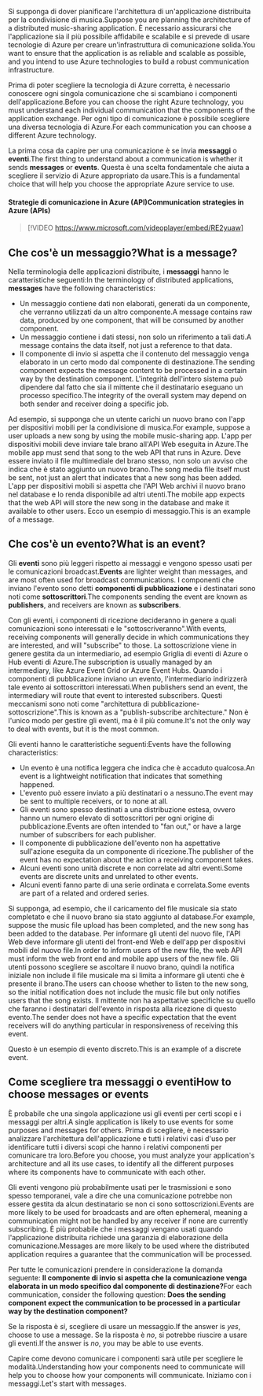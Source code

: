 <span data-ttu-id="71b6c-101">Si supponga di dover pianificare l'architettura di un'applicazione distribuita per la condivisione di musica.</span><span class="sxs-lookup"><span data-stu-id="71b6c-101">Suppose you are planning the architecture of a distributed music-sharing application.</span></span> <span data-ttu-id="71b6c-102">È necessario assicurarsi che l'applicazione sia il più possibile affidabile e scalabile e si prevede di usare tecnologie di Azure per creare un'infrastruttura di comunicazione solida.</span><span class="sxs-lookup"><span data-stu-id="71b6c-102">You want to ensure that the application is as reliable and scalable as possible, and you intend to use Azure technologies to build a robust communication infrastructure.</span></span>

<span data-ttu-id="71b6c-103">Prima di poter scegliere la tecnologia di Azure corretta, è necessario conoscere ogni singola comunicazione che si scambiano i componenti dell'applicazione.</span><span class="sxs-lookup"><span data-stu-id="71b6c-103">Before you can choose the right Azure technology, you must understand each individual communication that the components of the application exchange.</span></span> <span data-ttu-id="71b6c-104">Per ogni tipo di comunicazione è possibile scegliere una diversa tecnologia di Azure.</span><span class="sxs-lookup"><span data-stu-id="71b6c-104">For each communication you can choose a different Azure technology.</span></span>

<span data-ttu-id="71b6c-105">La prima cosa da capire per una comunicazione è se invia **messaggi** o **eventi**.</span><span class="sxs-lookup"><span data-stu-id="71b6c-105">The first thing to understand about a communication is whether it sends **messages** or **events**.</span></span> <span data-ttu-id="71b6c-106">Questa è una scelta fondamentale che aiuta a scegliere il servizio di Azure appropriato da usare.</span><span class="sxs-lookup"><span data-stu-id="71b6c-106">This is a fundamental choice that will help you choose the appropriate Azure service to use.</span></span>

#### <a name="communication-strategies-in-azure-apis"></a><span data-ttu-id="71b6c-107">Strategie di comunicazione in Azure (API)</span><span class="sxs-lookup"><span data-stu-id="71b6c-107">Communication strategies in Azure (APIs)</span></span>

> [!VIDEO https://www.microsoft.com/videoplayer/embed/RE2yuaw]

## <a name="what-is-a-message"></a><span data-ttu-id="71b6c-108">Che cos'è un messaggio?</span><span class="sxs-lookup"><span data-stu-id="71b6c-108">What is a message?</span></span>
<span data-ttu-id="71b6c-109">Nella terminologia delle applicazioni distribuite, i **messaggi** hanno le caratteristiche seguenti:</span><span class="sxs-lookup"><span data-stu-id="71b6c-109">In the terminology of distributed applications, **messages** have the following characteristics:</span></span>

- <span data-ttu-id="71b6c-110">Un messaggio contiene dati non elaborati, generati da un componente, che verranno utilizzati da un altro componente.</span><span class="sxs-lookup"><span data-stu-id="71b6c-110">A message contains raw data, produced by one component, that will be consumed by another component.</span></span>
- <span data-ttu-id="71b6c-111">Un messaggio contiene i dati stessi, non solo un riferimento a tali dati.</span><span class="sxs-lookup"><span data-stu-id="71b6c-111">A message contains the data itself, not just a reference to that data.</span></span>
- <span data-ttu-id="71b6c-112">Il componente di invio si aspetta che il contenuto del messaggio venga elaborato in un certo modo dal componente di destinazione.</span><span class="sxs-lookup"><span data-stu-id="71b6c-112">The sending component expects the message content to be processed in a certain way by the destination component.</span></span> <span data-ttu-id="71b6c-113">L'integrità dell'intero sistema può dipendere dal fatto che sia il mittente che il destinatario eseguano un processo specifico.</span><span class="sxs-lookup"><span data-stu-id="71b6c-113">The integrity of the overall system may depend on both sender and receiver doing a specific job.</span></span>

<span data-ttu-id="71b6c-114">Ad esempio, si supponga che un utente carichi un nuovo brano con l'app per dispositivi mobili per la condivisione di musica.</span><span class="sxs-lookup"><span data-stu-id="71b6c-114">For example, suppose a user uploads a new song by using the mobile music-sharing app.</span></span> <span data-ttu-id="71b6c-115">L'app per dispositivi mobili deve inviare tale brano all'API Web eseguita in Azure.</span><span class="sxs-lookup"><span data-stu-id="71b6c-115">The mobile app must send that song to the web API that runs in Azure.</span></span> <span data-ttu-id="71b6c-116">Deve essere inviato il file multimediale del brano stesso, non solo un avviso che indica che è stato aggiunto un nuovo brano.</span><span class="sxs-lookup"><span data-stu-id="71b6c-116">The song media file itself must be sent, not just an alert that indicates that a new song has been added.</span></span> <span data-ttu-id="71b6c-117">L'app per dispositivi mobili si aspetta che l'API Web archivi il nuovo brano nel database e lo renda disponibile ad altri utenti.</span><span class="sxs-lookup"><span data-stu-id="71b6c-117">The mobile app expects that the web API will store the new song in the database and make it available to other users.</span></span> <span data-ttu-id="71b6c-118">Ecco un esempio di messaggio.</span><span class="sxs-lookup"><span data-stu-id="71b6c-118">This is an example of a message.</span></span>

## <a name="what-is-an-event"></a><span data-ttu-id="71b6c-119">Che cos'è un evento?</span><span class="sxs-lookup"><span data-stu-id="71b6c-119">What is an event?</span></span>

<span data-ttu-id="71b6c-120">Gli **eventi** sono più leggeri rispetto ai messaggi e vengono spesso usati per le comunicazioni broadcast.</span><span class="sxs-lookup"><span data-stu-id="71b6c-120">**Events** are lighter weight than messages, and are most often used for broadcast communications.</span></span> <span data-ttu-id="71b6c-121">I componenti che inviano l'evento sono detti **componenti di pubblicazione** e i destinatari sono noti come **sottoscrittori**.</span><span class="sxs-lookup"><span data-stu-id="71b6c-121">The components sending the event are known as **publishers**, and receivers are known as **subscribers**.</span></span>

<span data-ttu-id="71b6c-122">Con gli eventi, i componenti di ricezione decideranno in genere a quali comunicazioni sono interessati e le "sottoscriveranno".</span><span class="sxs-lookup"><span data-stu-id="71b6c-122">With events, receiving components will generally decide in which communications they are interested, and will "subscribe" to those.</span></span> <span data-ttu-id="71b6c-123">La sottoscrizione viene in genere gestita da un intermediario, ad esempio Griglia di eventi di Azure o Hub eventi di Azure.</span><span class="sxs-lookup"><span data-stu-id="71b6c-123">The subscription is usually managed by an intermediary, like Azure Event Grid or Azure Event Hubs.</span></span> <span data-ttu-id="71b6c-124">Quando i componenti di pubblicazione inviano un evento, l'intermediario indirizzerà tale evento ai sottoscrittori interessati.</span><span class="sxs-lookup"><span data-stu-id="71b6c-124">When publishers send an event, the intermediary will route that event to interested subscribers.</span></span> <span data-ttu-id="71b6c-125">Questi meccanismi sono noti come "architettura di pubblicazione-sottoscrizione".</span><span class="sxs-lookup"><span data-stu-id="71b6c-125">This is known as a "publish-subscribe architecture."</span></span> <span data-ttu-id="71b6c-126">Non è l'unico modo per gestire gli eventi, ma è il più comune.</span><span class="sxs-lookup"><span data-stu-id="71b6c-126">It's not the only way to deal with events, but it is the most common.</span></span>

<span data-ttu-id="71b6c-127">Gli eventi hanno le caratteristiche seguenti:</span><span class="sxs-lookup"><span data-stu-id="71b6c-127">Events have the following characteristics:</span></span>

- <span data-ttu-id="71b6c-128">Un evento è una notifica leggera che indica che è accaduto qualcosa.</span><span class="sxs-lookup"><span data-stu-id="71b6c-128">An event is a lightweight notification that indicates that something happened.</span></span>
- <span data-ttu-id="71b6c-129">L'evento può essere inviato a più destinatari o a nessuno.</span><span class="sxs-lookup"><span data-stu-id="71b6c-129">The event may be sent to multiple receivers, or to none at all.</span></span>
- <span data-ttu-id="71b6c-130">Gli eventi sono spesso destinati a una distribuzione estesa, ovvero hanno un numero elevato di sottoscrittori per ogni origine di pubblicazione.</span><span class="sxs-lookup"><span data-stu-id="71b6c-130">Events are often intended to "fan out," or have a large number of subscribers for each publisher.</span></span>
- <span data-ttu-id="71b6c-131">Il componente di pubblicazione dell'evento non ha aspettative sull'azione eseguita da un componente di ricezione.</span><span class="sxs-lookup"><span data-stu-id="71b6c-131">The publisher of the event has no expectation about the action a receiving component takes.</span></span>
- <span data-ttu-id="71b6c-132">Alcuni eventi sono unità discrete e non correlate ad altri eventi.</span><span class="sxs-lookup"><span data-stu-id="71b6c-132">Some events are discrete units and unrelated to other events.</span></span> 
- <span data-ttu-id="71b6c-133">Alcuni eventi fanno parte di una serie ordinata e correlata.</span><span class="sxs-lookup"><span data-stu-id="71b6c-133">Some events are part of a related and ordered series.</span></span>  

<span data-ttu-id="71b6c-134">Si supponga, ad esempio, che il caricamento del file musicale sia stato completato e che il nuovo brano sia stato aggiunto al database.</span><span class="sxs-lookup"><span data-stu-id="71b6c-134">For example, suppose the music file upload has been completed, and the new song has been added to the database.</span></span> <span data-ttu-id="71b6c-135">Per informare gli utenti del nuovo file, l'API Web deve informare gli utenti del front-end Web e dell'app per dispositivi mobili del nuovo file.</span><span class="sxs-lookup"><span data-stu-id="71b6c-135">In order to inform users of the new file, the web API must inform the web front end and mobile app users of the new file.</span></span> <span data-ttu-id="71b6c-136">Gli utenti possono scegliere se ascoltare il nuovo brano, quindi la notifica iniziale non include il file musicale ma si limita a informare gli utenti che è presente il brano.</span><span class="sxs-lookup"><span data-stu-id="71b6c-136">The users can choose whether to listen to the new song, so the initial notification does not include the music file but only notifies users that the song exists.</span></span> <span data-ttu-id="71b6c-137">Il mittente non ha aspettative specifiche su quello che faranno i destinatari dell'evento in risposta alla ricezione di questo evento.</span><span class="sxs-lookup"><span data-stu-id="71b6c-137">The sender does not have a specific expectation that the event receivers will do anything particular in responsiveness of receiving this event.</span></span>

<span data-ttu-id="71b6c-138">Questo è un esempio di evento discreto.</span><span class="sxs-lookup"><span data-stu-id="71b6c-138">This is an example of a discrete event.</span></span>

## <a name="how-to-choose-messages-or-events"></a><span data-ttu-id="71b6c-139">Come scegliere tra messaggi o eventi</span><span class="sxs-lookup"><span data-stu-id="71b6c-139">How to choose messages or events</span></span>

<span data-ttu-id="71b6c-140">È probabile che una singola applicazione usi gli eventi per certi scopi e i messaggi per altri.</span><span class="sxs-lookup"><span data-stu-id="71b6c-140">A single application is likely to use events for some purposes and messages for others.</span></span> <span data-ttu-id="71b6c-141">Prima di scegliere, è necessario analizzare l'architettura dell'applicazione e tutti i relativi casi d'uso per identificare tutti i diversi scopi che hanno i relativi componenti per comunicare tra loro.</span><span class="sxs-lookup"><span data-stu-id="71b6c-141">Before you choose, you must analyze your application's architecture and all its use cases, to identify all the different purposes where its components have to communicate with each other.</span></span>

<span data-ttu-id="71b6c-142">Gli eventi vengono più probabilmente usati per le trasmissioni e sono spesso temporanei, vale a dire che una comunicazione potrebbe non essere gestita da alcun destinatario se non ci sono sottoscrizioni.</span><span class="sxs-lookup"><span data-stu-id="71b6c-142">Events are more likely to be used for broadcasts and are often ephemeral, meaning a communication might not be handled by any receiver if none are currently subscribing.</span></span> <span data-ttu-id="71b6c-143">È più probabile che i messaggi vengano usati quando l'applicazione distribuita richiede una garanzia di elaborazione della comunicazione.</span><span class="sxs-lookup"><span data-stu-id="71b6c-143">Messages are more likely to be used where the distributed application requires a guarantee that the communication will be processed.</span></span>

<span data-ttu-id="71b6c-144">Per tutte le comunicazioni prendere in considerazione la domanda seguente: **Il componente di invio si aspetta che la comunicazione venga elaborata in un modo specifico dal componente di destinazione?**</span><span class="sxs-lookup"><span data-stu-id="71b6c-144">For each communication, consider the following question: **Does the sending component expect the communication to be processed in a particular way by the destination component?**</span></span>

<span data-ttu-id="71b6c-145">Se la risposta è _sì_, scegliere di usare un messaggio.</span><span class="sxs-lookup"><span data-stu-id="71b6c-145">If the answer is _yes_, choose to use a message.</span></span> <span data-ttu-id="71b6c-146">Se la risposta è _no_, si potrebbe riuscire a usare gli eventi.</span><span class="sxs-lookup"><span data-stu-id="71b6c-146">If the answer is _no_, you may be able to use events.</span></span>

<span data-ttu-id="71b6c-147">Capire come devono comunicare i componenti sarà utile per scegliere le modalità.</span><span class="sxs-lookup"><span data-stu-id="71b6c-147">Understanding how your components need to communicate will help you to choose how your components will communicate.</span></span> <span data-ttu-id="71b6c-148">Iniziamo con i messaggi.</span><span class="sxs-lookup"><span data-stu-id="71b6c-148">Let's start with messages.</span></span>